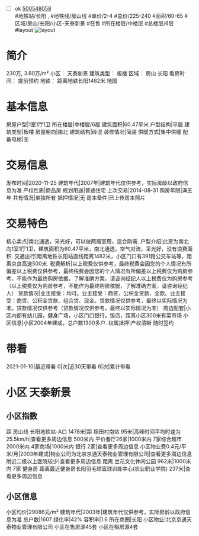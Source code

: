 - [ ] ok [500548058](https://bj.5i5j.com/ershoufang/500548058.html)  
 #地铁站/长阳 ,  #地铁线/房山线
#单价/2-4 #总价/225-240 #面积/60-65   #区域/房山/长阳/小区-天泰新景 #在售 #所在楼层/中楼层 #总楼层/6层 #layout 
![layout](http://image2.5i5j.com//group1/M00/DD/18/CgqJMV6NnAOAK8GuAABml-wR8p0858.jpg_P5.jpg) 
# 简介 
 230万,  3.80万/m² 
小区： 天泰新景
建筑类型： 板楼
区域： 房山 长阳
看房时间： 提前预约
地铁： 距离地铁长阳1482米 地图
# 基本信息 
 房屋户型|1室1厅1卫
所在楼层|中楼层/6层
建筑面积|60.47平米
户型结构|平层
建筑类型|板楼
房屋朝向|南北
建筑结构|砖混
装修情况|简装
供暖方式|集中供暖
配备电梯|无
# 交易信息 
 发布时间|2020-11-25
建筑年代|2007年|建筑年代仅供参考，实际房龄以政府信息为准
产权性质|商品房
规划用途|普通住宅
上次交易|2014-08-31
购房年限|满五年
共有情况|单独所有
抵押情况|无
房本备件|已上传房本照片
# 交易特色 
 核心卖点|南北通透，采光好，可以做两居室用，适合刚需.
户型介绍|此房为南北向1室1厅1卫，建筑面积为60.47平米，南北通透，空气对流，采光好，没有浪费面积.
交通出行|距离地铁长阳站直线距离1482米，小区门口有391路公交车站等，距离京良高速500米.
税费解析|以上税费仅供参考，最终税费会因您的个人情况有所偏差以上税费仅供参考，最终税费会因您的个人情况有所偏差以上税费仅为购房参考，不能作为最终购房依据，了解准确方案，请咨询经纪人以上税费仅为购房参考（以上税费仅为购房参考，不能作为最终购房依据，了解准确方案，请咨询经纪人）
贷款情况|业主接受：均可。业主接受：商贷、公积金贷款、全款。业主接受：商贷、公积金贷款、组合贷、现金。贷款情况仅供参考，最终以实际情况为准。贷款情况仅供参考（贷款情况仅供参考，最终以实际情况为准）
周边配套|小区内部有幼儿园，健身广场，小区门口银行，饭店，距离小区300米有菜市场
小区信息|小区2004年建成，总户数1300多户.
权属抵押|产权清晰 随时签约
# 带看 
 2021-01-10|最近带看	 0|次|近30天带看	 6|次|累计带看
# 小区 天泰新景
## 小区指数 
 距 房山线 长阳地铁站-A口 1478米|距 稻田村南站 95米|高峰时间平均时速为25.5km/h|查看更多周边信息
500米内 平价餐厅26家|1000米内 7家综合超市
2000米内 4家商场|1000米内 银行 2家|查看更多周边信息
小区物业费0.4元/平米/月|2003年建成|物业公司为北京京通天泰物业管理有限公司|查看更多周边信息
附近二级以上医院较少|查看更多周边信息
距离 兰花文化休闲公园 962米|1000米内 7家 健身房
距离最近健身房长阳羽毛球篮球训练中心(农业职业学院) 237米|查看更多周边信息
## 小区信息 
 小区均价|29086元/m²
建筑年代|2003年|建筑年代仅供参考，实际房龄以政府信息为准
总户数|1607
绿化率|42%
容积率|1.6
所在商圈|长阳
小区物业|北京京通天泰物业管理有限公司
小区在售房源45套
小区在租房源4套
